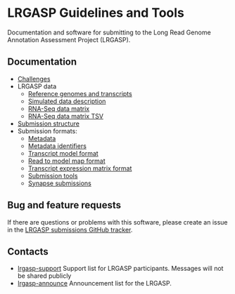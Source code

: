 # LRGASP Guidelines and Tools

Documentation and software for submitting to the
Long Read Genome Annotation Assessment Project (LRGASP).

## Documentation

- [Challenges](challenges.md)
- LRGASP data
  - [Reference genomes and transcripts](reference-genomes.md)
  - [Simulated data description](simulated-data-description.md )
  - [RNA-Seq data matrix](rnaseq-data-matrix.md)
  - [RNA-Seq data matrix TSV](rnaseq-data-matrix.tsv)
- [Submission structure](submission.md)
- Submission formats:
  - [Metadata](metadata.md)
  - [Metadata identifiers](metadata-identifiers.md)
  - [Transcript model format](model-format.md)
  - [Read to model map format](read_model_map_format.md)
  - [Transcript expression matrix format](expression_matrix_format.md)
  - [Submission tools](submission-tools.md)
  - [Synapse submissions](synapse.md)

## Bug and feature requests

If there are questions or problems with this software, please create an issue in the
[LRGASP submissions GitHub tracker](https://github.com/LRGASP/lrgasp-submissions/issues).

## Contacts

- [lrgasp-support](mailto:lrgasp-support-group@ucsc.edu) Support list for LRGASP participants. Messages will not be shared publicly
- [lrgasp-announce](mailto:lrgasp-announce-group@ucsc.edu) Announcement list for the LRGASP.


